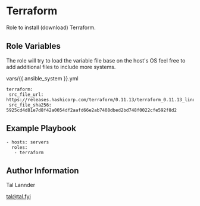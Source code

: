 Terraform
=========

Role to install (download) Terraform.


Role Variables
--------------

The role will try to load the variable file base on the host's OS feel free to
add additional files to include more systems.


vars/{{ ansible_system }}.yml

```
terraform:
 src_file_url: https://releases.hashicorp.com/terraform/0.11.13/terraform_0.11.13_linux_amd64.zip
 src_file_sha256: 5925cd4d81e7d8f42a0054df2aafd66e2ab7408dbed2bd748f0022cfe592f8d2
```


Example Playbook
----------------

```
- hosts: servers
  roles:
   - terraform
```


Author Information
------------------

Tal Lannder

tal@tal.fyi
